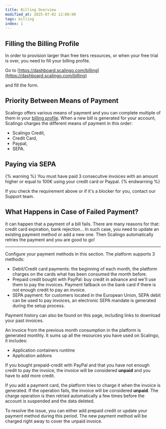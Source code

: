 ```yaml
---
title: Billing Overview
modified_at: 2025-07-02 12:00:00
tags: billing
index: 1
---
```



## Filling the Billing Profile

In order to provision larger than free tiers resources, or when your free trial
is over, you need to fill your billing profile.

Go to [https://dashboard.scalingo.com/billing](https://dashboard.scalingo.com/billing)

and fill the form.


## Priority Between Means of Payment

Scalingo offers various means of payment and you can complete multiple of them
in your [billing profile](https://dashboard.scalingo.com/billing). When a new bill is
generated for your account, Scalingo charges the different means of payment in
this order:

- Scalingo Credit,
- Credit Card,
- Paypal,
- SEPA.

## Paying via SEPA

{% warning %}
You must have paid 3 consecutive invoices with an amount higher or equal to 100€ using your credit card or Paypal.
{% endwarning %}

If you check the requirement above or if it's a blocker for you, contact our
Support team.


## What Happens in Case of Failed Payment?

It can happen that a payment of a bill fails. There are many reasons for that:
credit card expiration, bank rejection... In such case, you need to update an
existing payment method or add a new one. Then Scalingo automatically retries the
payment and you are good to go!

* * *

Configure your payment methods in this section. The platform supports 3 methods:

* Debit/Credit card payments: the beginning of each month, the platform charges on the cards what has been consumed the month before.  
* Prepaid credit bought with PayPal: buy credit in advance and we'll use them to pay the invoices. Payment fallback on the bank card if there is not enough credit to pay an invoice.  
* SEPA payment: for customers located in the European Union, SEPA debit can be used to pay invoices, an electronic SEPA mandate is generated during the setup process.

Payment history can also be found on this page, including links to download your past invoices.

An invoice from the previous month consumption in the platform is generated monthly. It sums up all the resources you have used on Scalingo, it includes:

* Application containers runtime  
* Application addons

If you bought prepaid-credit with PayPal and that you have not enough credit to pay the invoice, the invoice will be considered **unpaid** and you have to add more credit.

If you add a payment card, the platform tries to charge it when the invoice is generated. If the operation fails, the invoice will be considered **unpaid**. The charge operation is then retried automatically a few times before the account is suspended and the data deleted.

To resolve the issue, you can either add prepaid credit or update your payment method during this period. The new payment method will be charged right away to cover the unpaid invoice.









